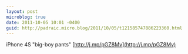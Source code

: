 ```yaml
---
layout: post
microblog: true
date: 2011-10-05 10:01 -0400
guid: http://padraic.micro.blog/2011/10/05/t121585747886223360.html
---
```

iPhone 4S "big-boy pants" [http://j.mp/pGZ8Mv](http://j.mp/pGZ8Mv)
